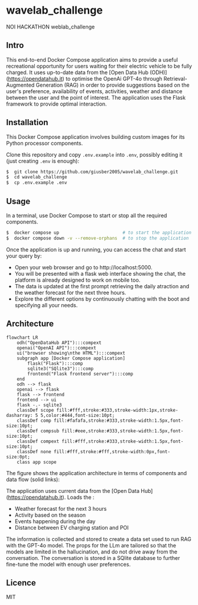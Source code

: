 # wavelab_challenge
NOI HACKATHON weblab_challenge

## Intro

This end-to-end Docker Compose application aims to provide a useful recreational opportunity for users waiting for their electric vehicle to be fully charged. It uses up-to-date data from the [Open Data Hub (ODH)] (https://opendatahub.it) to optimise the OpenAi GPT-4o through Retrieval-Augmented Generation (RAG) in order to provide suggestions based on the user's preference, availability of events, activities, weather and distance between the user and the point of interest. The application uses the Flask framework to provide optimal interaction.

## Installation
This Docker Compose application involves building custom images for its Python processor components.

Clone this repository and copy `.env.example` into `.env`, possibly editing it (just creating `.env` is enough):
  ```bash
  $  git clone https://github.com/giusber2005/wavelab_challenge.git
  $  cd wavelab_challenge
  $  cp .env.example .env
  ```

## Usage
In a terminal, use Docker Compose to start or stop all the required components.
  ```bash
  $  docker compose up                        # to start the application
  $  docker compose down -v --remove-orphans  # to stop the application
  ```

Once the application is up and running, you can access the chat and start your query by:
- Open your web browser and go to http://localhost:5000.
- You will be presented with a flask web interface showing the chat, the platform is already designed to work on mobile too.
- The data is updated at the first prompt retrieving the daily atraction and the weather forecast for the next three hours.
- Explore the different options by continuously chatting with the boot and specifying all your needs.

## Architecture

```mermaid
flowchart LR
    odh("OpenDataHub API"):::compext
    openai("OpenAI API"):::compext
    ui("browser showing\nthe HTML"):::compext
    subgraph app [Docker Compose application]
        flask("Flask"):::comp
        sqlite3("SQlite3"):::comp
        frontend("Flask frontend server"):::comp
    end
    odh --> flask
    openai --> flask
    flask --> frontend
    frontend --> ui
    flask -.- sqlite3
    classDef scope fill:#fff,stroke:#333,stroke-width:1px,stroke-dasharray: 5 5,color:#444,font-size:10pt;
    classDef comp fill:#fafafa,stroke:#333,stroke-width:1.5px,font-size:10pt;
    classDef compsub fill:#eee,stroke:#333,stroke-width:1.5px,font-size:10pt;
    classDef compext fill:#fff,stroke:#333,stroke-width:1.5px,font-size:10pt;
    classDef none fill:#fff,stroke:#fff,stroke-width:0px,font-size:0pt;
    class app scope
```
The figure shows the application architecture in terms of components and data flow (solid links):

The application uses current data from the [Open Data Hub] (https://opendatahub.it). Loads the :
* Weather forecast for the next 3 hours 
* Activity based on the season
* Events happening during the day 
* Distance between EV charging station and POI

The information is collected and stored to create a data set used to run RAG with the GPT-4o model.
The props for the LLm are tailored so that the models are limited in the hallucination, and do not drive away from the conversation.
The conversation is stored in a SQlite database to further fine-tune the model with enough user preferences.

## Licence

MIT
